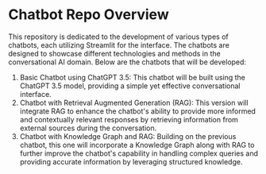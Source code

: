 # Chatbot Repo Overview
This repository is dedicated to the development of various types of chatbots, each utilizing Streamlit for the interface. The chatbots are designed to showcase different technologies and methods in the conversational AI domain. Below are the chatbots that will be developed:

1. Basic Chatbot using ChatGPT 3.5: This chatbot will be built using the ChatGPT 3.5 model, providing a simple yet effective conversational interface.
2. Chatbot with Retrieval Augmented Generation (RAG): This version will integrate RAG to enhance the chatbot's ability to provide more informed and contextually relevant responses by retrieving information from external sources during the conversation.
3. Chatbot with Knowledge Graph and RAG: Building on the previous chatbot, this one will incorporate a Knowledge Graph along with RAG to further improve the chatbot's capability in handling complex queries and providing accurate information by leveraging structured knowledge.
